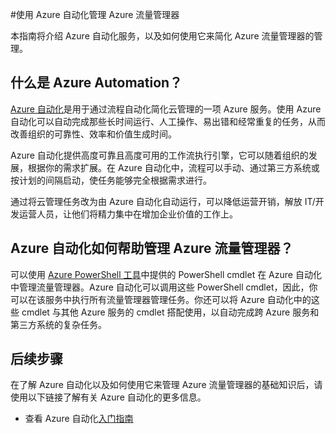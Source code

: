 <properties 
 pageTitle="使用 Azure 自动化管理 Azure 流量管理器" 
 description="了解如何使用 Azure 自动化服务来管理 Azure 流量管理器。" 
 services="traffic-manager, automation" 
 documentationCenter="" 
 authors="eamonoreilly" 
 manager="adinah" 
 editor=""/>

<tags 
 ms.service="traffic-manager" 
 ms.date="11/12/2015" 
 wacn.date="01/29/2016"/>


#使用 Azure 自动化管理 Azure 流量管理器

本指南将介绍 Azure 自动化服务，以及如何使用它来简化 Azure 流量管理器的管理。

## 什么是 Azure Automation？

[Azure 自动化](/home/features/automation/)是用于通过流程自动化简化云管理的一项 Azure 服务。使用 Azure 自动化可以自动完成那些长时间运行、人工操作、易出错和经常重复的任务，从而改善组织的可靠性、效率和价值生成时间。

Azure 自动化提供高度可靠且高度可用的工作流执行引擎，它可以随着组织的发展，根据你的需求扩展。在 Azure 自动化中，流程可以手动、通过第三方系统或按计划的间隔启动，使任务能够完全根据需求进行。

通过将云管理任务改为由 Azure 自动化自动运行，可以降低运营开销，解放 IT/开发运营人员，让他们将精力集中在增加企业价值的工作上。


## Azure 自动化如何帮助管理 Azure 流量管理器？

可以使用 [Azure PowerShell 工具](https://msdn.microsoft.com/zh-CN/library/azure/jj156055.aspx)中提供的 PowerShell cmdlet 在 Azure 自动化中管理流量管理器。Azure 自动化可以调用这些 PowerShell cmdlet，因此，你可以在该服务中执行所有流量管理器管理任务。你还可以将 Azure 自动化中的这些 cmdlet 与其他 Azure 服务的 cmdlet 搭配使用，以自动完成跨 Azure 服务和第三方系统的复杂任务。


## 后续步骤

在了解 Azure 自动化以及如何使用它来管理 Azure 流量管理器的基础知识后，请使用以下链接了解有关 Azure 自动化的更多信息。

* 查看 Azure 自动化[入门指南](/documentation/articles/automation-create-runbook-from-samples/)

<!---HONumber=71-->